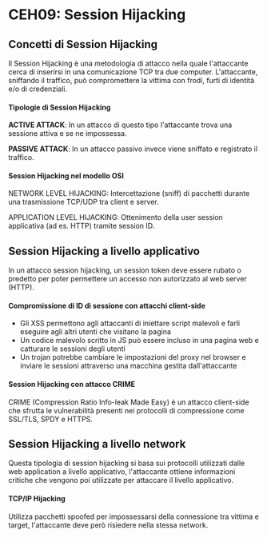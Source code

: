CEH09: Session Hijacking
=====

Concetti di Session Hijacking
-----
Il Session Hijacking è una metodologia di attacco nella quale l'attaccante cerca di inserirsi in una comunicazione TCP tra due computer. L'attaccante, sniffando il traffico, può compromettere la vittima con frodi, furti di identità e/o di credenziali.

#### Tipologie di Session Hijacking
**ACTIVE ATTACK**: In un attacco di questo tipo l'attaccante trova una sessione attiva e se ne impossessa.

**PASSIVE ATTACK**: In un attacco passivo invece viene sniffato e registrato il traffico.

#### Session Hijacking nel modello OSI
NETWORK LEVEL HIJACKING: Intercettazione (sniff) di pacchetti durante una trasmissione TCP/UDP tra client e server.

APPLICATION LEVEL HIJACKING: Ottenimento della user session applicativa (ad es. HTTP) tramite session ID.

Session Hijacking a livello applicativo
-----
In un attacco session hijacking, un session token deve essere rubato o predetto per poter permettere un accesso non autorizzato al web server (HTTP).

#### Compromissione di ID di sessione con attacchi client-side
* Gli XSS permettono agli attaccanti di iniettare script malevoli e farli eseguire agli altri utenti che visitano la pagina
* Un codice malevolo scritto in JS può essere incluso in una pagina web e catturare le sessioni degli utenti
* Un trojan potrebbe cambiare le impostazioni del proxy nel browser e inviare le sessioni attraverso una macchina gestita dall'attaccante

#### Session Hijacking con attacco CRIME
CRIME (Compression Ratio Info-leak Made Easy) è un attacco client-side che sfrutta le vulnerabilità presenti nei protocolli di compressione come SSL/TLS, SPDY e HTTPS.

Session Hijacking a livello network
-----
Questa tipologia di session hijacking si basa sui protocolli utilizzati dalle web application a livello applicativo, l'attaccante ottiene informazioni critiche che vengono poi utilizzate per attaccare il livello applicativo.

#### TCP/IP Hijacking
Utilizza pacchetti spoofed per impossessarsi della connessione tra vittima e target, l'attaccante deve però risiedere nella stessa network.
